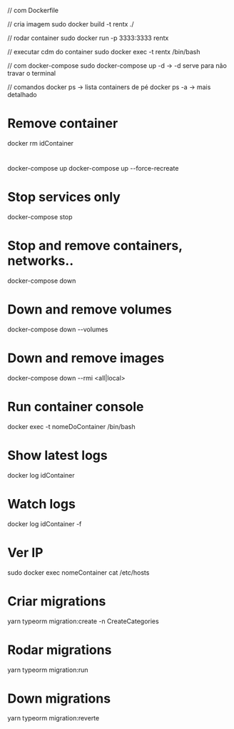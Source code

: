 // com Dockerfile

// cria imagem
sudo docker build -t rentx ./

// rodar container
sudo docker run -p 3333:3333 rentx

// executar cdm do container
sudo docker exec -t rentx /bin/bash

// com docker-compose
sudo docker-compose up -d -> -d serve para não travar o terminal

// comandos
docker ps -> lista containers de pé
docker ps -a -> mais detalhado

# Remove container

docker rm idContainer

#

docker-compose up
docker-compose up --force-recreate

# Stop services only

docker-compose stop

# Stop and remove containers, networks..

docker-compose down

# Down and remove volumes

docker-compose down --volumes

# Down and remove images

docker-compose down --rmi <all|local>

# Run container console

docker exec -t nomeDoContainer /bin/bash

# Show latest logs

docker log idContainer

# Watch logs

docker log idContainer -f

# Ver IP

sudo docker exec nomeContainer cat /etc/hosts

# Criar migrations

yarn typeorm migration:create -n CreateCategories

# Rodar migrations

yarn typeorm migration:run

# Down migrations

yarn typeorm migration:reverte
